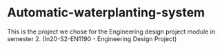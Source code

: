 # Automatic-waterplanting-system
 This is the project we chose for the Engineering design project module in semester 2. (In20-S2-EN1190 - Engineering Design Project)

